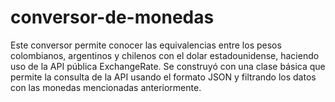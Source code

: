 # conversor-de-monedas
Este conversor permite conocer las equivalencias entre los pesos colombianos, argentinos y chilenos con el dolar estadounidense, haciendo uso de la API pública ExchangeRate. Se construyó con una clase básica que permite la consulta de la API usando el formato JSON y filtrando los datos con las monedas mencionadas anteriormente.
